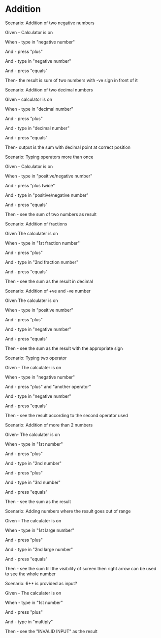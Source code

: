 # Addition

Scenario: Addition of two negative numbers
  
  Given - Calculator is on

  When - type in "negative number"

  And - press "plus"
  
  And - type in "negative number"
  
  And - press "equals"
  
  Then- the result is sum of two numbers with -ve sign in front of it

Scenario: Addition of two decimal numbers
  
  Given - calculator is on 
  
  When - type in "decimal number"

  And - press "plus"
  
  And - type in "decimal number"
  
  And - press "equals"
  
  Then- output is the sum with decimal point at correct position

Scenario: Typing operators more than once
  
  Given - Calculator is on
  
  When - type in "positive/negative number"

  And - press "plus twice"
  
  And - type in "positive/negative number"
  
  And - press "equals"
  
  Then - see the sum of two numbers as result
                    
Scenario: Addition of fractions

  Given The calculater is on
                      
  When - type in "1st fraction number"
                      
  And - press "plus"
                      
  And - type in "2nd fraction number"
                      
  And - press "equals"
                      
  Then - see the sum as the result in decimal

Scenario: Addition of +ve and -ve number

  Given The calculater is on
                      
  When - type in "positive number"
                      
  And - press "plus"
                      
  And - type in "negative number"
                      
  And - press "equals"
                      
  Then - see the sum as the result with the appropriate sign

Scenario: Typing two operator

  Given - The calculater is on
                      
  When - type in "negative number"
                      
  And - press "plus" and "another operator"
                      
  And - type in "negative number"
                      
  And - press "equals"
                      
  Then - see the result according to the second operator used

Scenario: Addition of more than 2 numbers

  Given- The calculater is on
                      
  When - type in "1st number"
                      
  And - press "plus" 
                      
  And - type in "2nd number"
                      
  And - press "plus" 
                      
  And - type in "3rd number"
                      
  And - press "equals"
                      
  Then - see the sum as the result

Scenario: Adding numbers where the result goes out of range

  Given - The calculater is on
                      
  When - type in "1st large number"
                      
  And - press "plus" 
                      
  And - type in "2nd large  number"
  
  And - press "equals"
                     
  Then - see the sum till the visibility of screen then right arrow can be used to see the whole number 

Scenario: 6+* is provided as input?
                      
  Given - The calculater is on
                      
  When - type in "1st number"
                      
  And - press "plus" 
                      
  And - type in "multiply"
                     
  Then - see the "INVALID INPUT"  as the result
